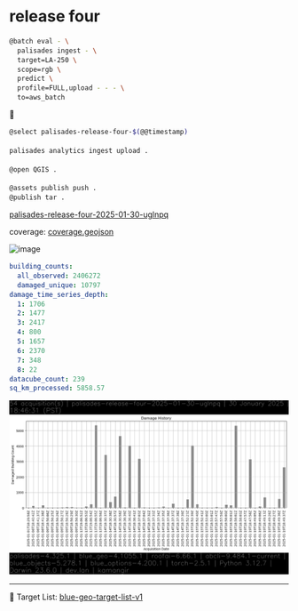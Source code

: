 # release four

```bash
@batch eval - \
  palisades ingest - \
  target=LA-250 \
  scope=rgb \
  predict \
  profile=FULL,upload - - - \
  to=aws_batch
```

🎰

```bash
@select palisades-release-four-$(@@timestamp)

palisades analytics ingest upload .

@open QGIS .

@assets publish push .
@publish tar .
```


[palisades-release-four-2025-01-30-uglnpq](https://kamangir-public.s3.ca-central-1.amazonaws.com/palisades-release-four-2025-01-30-uglnpq.tar.gz)

coverage: [coverage.geojson](https://github.com/kamangir/assets/blob/main/palisades-release-four-2025-01-30-uglnpq/coverage.geojson)

![image](https://github.com/kamangir/assets/blob/main/palisades-release-four-2025-01-30-uglnpq/QGIS.png?raw=true)

```yaml
building_counts:
  all_observed: 2406272
  damaged_unique: 10797
damage_time_series_depth:
  1: 1706
  2: 1477
  3: 2417
  4: 800
  5: 1657
  6: 2370
  7: 348
  8: 22
datacube_count: 239
sq_km_processed: 5858.57

```

![image](https://github.com/kamangir/assets/blob/main/palisades-release-four-2025-01-30-uglnpq/damage-history.png?raw=true)

---

🎯 Target List: [blue-geo-target-list-v1](https://kamangir-public.s3.ca-central-1.amazonaws.com/blue-geo-target-list-v1.tar.gz)
